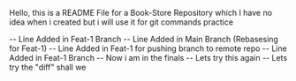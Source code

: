 Hello, this is a README File for a Book-Store Repository which I have no idea when i created but i will use it for git commands practice

-- Line Added in Feat-1 Branch
-- Line Added in Main Branch (Rebasesing for Feat-1)
-- Line Added in Feat-1 for pushing branch to remote repo
-- Line Added in Feat-1 Branch
-- Now i am in the finals
-- Lets try this again
-- Lets try the "diff" shall we